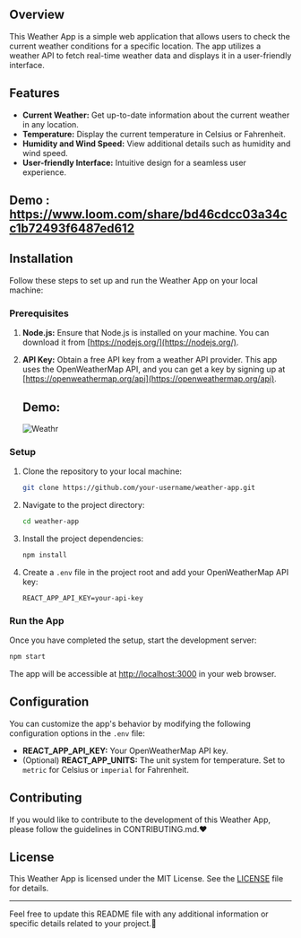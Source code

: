 ## Overview

This Weather App is a simple web application that allows users to check the current weather conditions for a specific location. The app utilizes a weather API to fetch real-time weather data and displays it in a user-friendly interface.

## Features

- **Current Weather:** Get up-to-date information about the current weather in any location.
- **Temperature:** Display the current temperature in Celsius or Fahrenheit.
- **Humidity and Wind Speed:** View additional details such as humidity and wind speed.
- **User-friendly Interface:** Intuitive design for a seamless user experience.

## Demo : https://www.loom.com/share/bd46cdcc03a34cc1b72493f6487ed612

## Installation

Follow these steps to set up and run the Weather App on your local machine:

### Prerequisites

1. **Node.js:** Ensure that Node.js is installed on your machine. You can download it from [https://nodejs.org/](https://nodejs.org/).

2. **API Key:** Obtain a free API key from a weather API provider. This app uses the OpenWeatherMap API, and you can get a key by signing up at [https://openweathermap.org/api](https://openweathermap.org/api).

   ## Demo:

   ![Weathr](https://github.com/RSN601KRI/weatherap/assets/106860359/e9a56a0a-b5ee-4cd3-a081-26b0f64cd53a)


### Setup

1. Clone the repository to your local machine:

    ```bash
    git clone https://github.com/your-username/weather-app.git
    ```

2. Navigate to the project directory:

    ```bash
    cd weather-app
    ```

3. Install the project dependencies:

    ```bash
    npm install
    ```

4. Create a `.env` file in the project root and add your OpenWeatherMap API key:

    ```env
    REACT_APP_API_KEY=your-api-key
    ```

### Run the App

Once you have completed the setup, start the development server:

```bash
npm start
```

The app will be accessible at [http://localhost:3000](http://localhost:3000) in your web browser.

## Configuration

You can customize the app's behavior by modifying the following configuration options in the `.env` file:

- **REACT_APP_API_KEY:** Your OpenWeatherMap API key.
- (Optional) **REACT_APP_UNITS:** The unit system for temperature. Set to `metric` for Celsius or `imperial` for Fahrenheit.

## Contributing

If you would like to contribute to the development of this Weather App, please follow the guidelines in CONTRIBUTING.md.❤️

## License

This Weather App is licensed under the MIT License. See the [LICENSE](LICENSE) file for details.

---

Feel free to update this README file with any additional information or specific details related to your project.🙌
